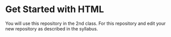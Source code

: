 # Get Started with HTML

You will use this repository in the 2nd class. For this repository and edit your new repository as described in the syllabus.
